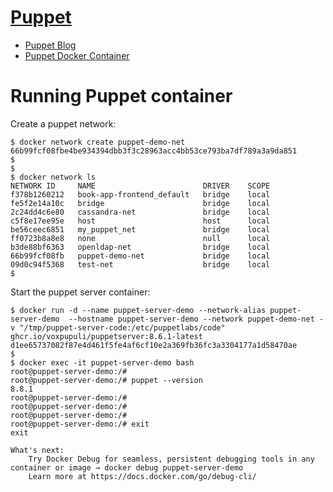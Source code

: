 # [Puppet](https://www.puppet.com/)

- [Puppet Blog](https://www.puppet.com/blog)
- [Puppet Docker Container](https://hub.docker.com/r/voxpupuli/container-puppetserver)

# Running Puppet container

Create a puppet network:

```
$ docker network create puppet-demo-net
66b99fcf08fbe4be934394dbb3f3c28963acc4bb53ce793ba7df789a3a9da851
$
$
$ docker network ls
NETWORK ID     NAME                        DRIVER    SCOPE
f378b1260212   book-app-frontend_default   bridge    local
fe5f2e14a10c   bridge                      bridge    local
2c24dd4c6e80   cassandra-net               bridge    local
c5f8e17ee95e   host                        host      local
be56ceec6851   my_puppet_net               bridge    local
ff0723b8a8e8   none                        null      local
b3de88bf6363   openldap-net                bridge    local
66b99fcf08fb   puppet-demo-net             bridge    local
09d0c94f5368   test-net                    bridge    local
$
```

Start the puppet server container:

```
$ docker run -d --name puppet-server-demo --network-alias puppet-server-demo  --hostname puppet-server-demo --network puppet-demo-net -v "/tmp/puppet-server-code:/etc/puppetlabs/code" ghcr.io/voxpupuli/puppetserver:8.6.1-latest
d1ee65737082f87e4d461f5fe4af6cf10e2a369fb36fc3a3304177a1d58470ae
$
$ docker exec -it puppet-server-demo bash
root@puppet-server-demo:/# 
root@puppet-server-demo:/# puppet --version
8.8.1
root@puppet-server-demo:/# 
root@puppet-server-demo:/# 
root@puppet-server-demo:/# 
root@puppet-server-demo:/# exit
exit

What's next:
    Try Docker Debug for seamless, persistent debugging tools in any container or image → docker debug puppet-server-demo
    Learn more at https://docs.docker.com/go/debug-cli/
```